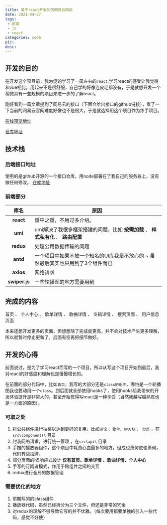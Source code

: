 ```yaml
---
title: 基于react开发的仿网易云网站
date: 2021-04-27
tags:
 - 前端
 - js
 - react
categories: code
pic: 
desc: 
---
```


## 开发的目的

在开发这个项目前，我匆促的学习了一周左右的`react`,学习react的感受让我觉得和vue相比，用起来不是很舒服，自己学的好像连皮毛都没有，于是就想开发一个稍微具有一些规模的项目来进一步的了解react。

刚好看到一篇文章提到了网易云的接口（下面会给出接口的github链接），看了一下当前的网易云官网难度好像也不是很大，于是就选择用这个项目作为练手项目。

[在线预览地址](http://music.woai996.com/)

[仓库地址](https://github.com/a8655099449/react-music)


## 技术栈

### **后端接口地址**

使用的是github开源的一个接口仓库，用node部署在了我自己的服务器上，没有做任何修改。 [仓库地址](https://github.com/Binaryify/NeteaseCloudMusicApi)

### **前端部分**

|     库名      | 原因                                                                                 |
| :-----------: | ------------------------------------------------------------------------------------ |
|   **react**   | 重中之重，不用过多介绍。                                                             |
|    **umi**    | umi解决了我很多框架搭建的问题，比如 **按需加载** 、 **样式私有化** 、 **路由配置** |
|   **redux**   | 处理公用数据传输的问题                                                               |
|   **antd**    | 一个项目中如果不放一个知名的UI库我是不放心的 ~ 虽然最后其实也只用到了3个组件而已|
| **axios** | 网络请求                                                             |
| **swiper.js** | 一些轮播图的地方需要用到                                                             |

## 完成的内容

首页 、 个人中心 、 歌单详情 、 歌曲详情 、 专辑详情 、 搜索页面 、 用户信息页面 

本来还想开发更多的页面，但想想除了完成度更高，并不会对技术产生更多理解，所以就暂时停止更新了，后面有空再把细节做好。

## 开发的心得

前面说过，是为了学习react而写的一个项目，所以从写这个项目开始到最后，我对react的好感度和理解也是慢慢增长的。

在前面的部分代码中，比如`首页`，我写的大部分还是`class的组件`，哪怕是一个轮播图我也要动用一个`class`。到后面就全部使用hooks了，使用hooks给我带来的开发体验提升是非常大的，甚至开始觉得写react是一种享受（当然我越写越熟练也是一方面的原因）。

### 可取之处

1. 将公共组件进行抽离以达到更好的复用，比如`评论` 、`歌单、mv方块` 、 `分页` ，在`src\components\` 目录
2. 封装网络请求，进行统一管理 ，在`src\api\` 目录
3. 手撸的播放器组件，这个项目中耗费心血最多的地方，但成也萧何败也萧何，代码有些拉胯。
4. 部分页面的h5响应式设计  **仅有首页、歌单详情 、歌曲详情、个人中心**
5. 手写的订阅者模式，作用于跨组件之间的交互
6. redux进行全局的数据管理 

### 需要优化的地方

1. 前期写的的class组件
2. 播放器代码，虽然已经拆分为三个文件，但还是非常的冗余
3. 对redux的理解不够导致它写的并不优雅。（每次要用都要单独的引入一些代码，感觉不好使）

